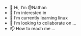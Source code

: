 - 👋 Hi, I’m @Nathan
- 👀 I’m interested in 
- 🌱 I’m currently learning linux
- 💞️ I’m looking to collaborate on ...
- 📫 How to reach me ...

<!---
nathan200015/nathan200015 is a ✨ special ✨ repository because its `README.md` (this file) appears on your GitHub profile.
You can click the Preview link to take a look at your changes.
--->
